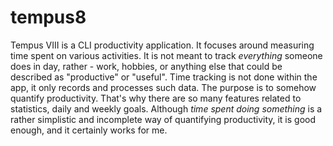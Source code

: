 # tempus8

Tempus VIII is a CLI productivity application. It focuses around measuring time spent on various activities. It is not meant to track *everything* someone does in day, rather - work, hobbies, or anything else that could be described as "productive" or "useful".
Time tracking is not done within the app, it only records and processes such data. The purpose is to somehow quantify productivity. That's why there are so many features related to statistics, daily and weekly goals. Although *time spent doing something* is a rather simplistic and incomplete way of quantifying productivity, it is good enough, and it certainly works for me.
